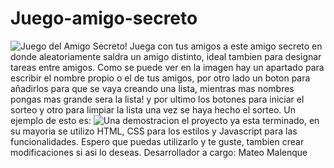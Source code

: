 # Juego-amigo-secreto
![Juego del Amigo Secreto!](https://github.com/user-attachments/assets/613914b4-11f4-44f4-9b37-9df3433aa53b)
Juega con tus amigos a este amigo secreto en donde aleatoriamente saldra un amigo distinto, ideal tambien para designar tareas entre amigos.
Como se puede ver en la imagen hay un apartado para escribir el nombre propio o el de tus amigos, por otro lado un boton para añadirlos para que se vaya creando una lista, mientras mas nombres pongas mas grande sera la lista!
y por ultimo los botones para iniciar el sorteo y otro para limpiar la lista una vez se haya hecho el sorteo.
Un ejemplo de esto es:
![Una demostracion](https://github.com/user-attachments/assets/79f4d456-d55e-4a82-be88-963edf82952b)
el proyecto ya esta terminado, en su mayoria se utilizo HTML, CSS para los estilos y Javascript para las funcionalidades.
Espero que puedas utilizarlo y te guste, tambien crear modificaciones si asi lo deseas.
Desarrollador a cargo: Mateo Malenque

